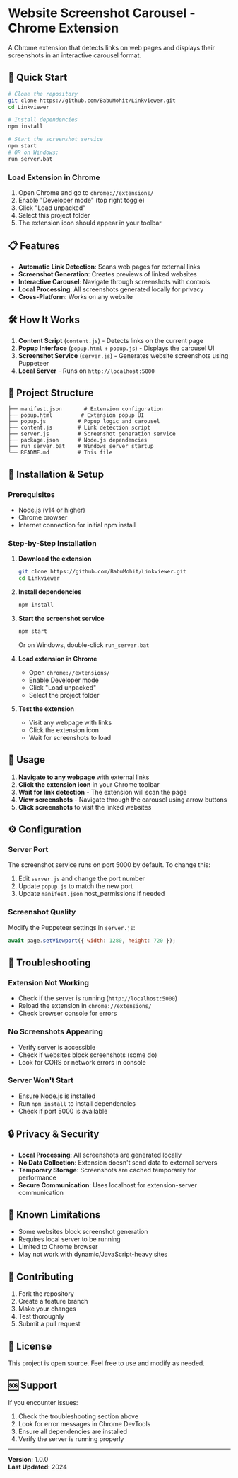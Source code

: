 # Website Screenshot Carousel - Chrome Extension

A Chrome extension that detects links on web pages and displays their screenshots in an interactive carousel format.

## 🚀 Quick Start

```bash
# Clone the repository
git clone https://github.com/BabuMohit/Linkviewer.git
cd Linkviewer

# Install dependencies
npm install

# Start the screenshot service
npm start
# OR on Windows:
run_server.bat
```

### Load Extension in Chrome
1. Open Chrome and go to `chrome://extensions/`
2. Enable "Developer mode" (top right toggle)
3. Click "Load unpacked"
4. Select this project folder
5. The extension icon should appear in your toolbar

## 📋 Features

- **Automatic Link Detection**: Scans web pages for external links
- **Screenshot Generation**: Creates previews of linked websites
- **Interactive Carousel**: Navigate through screenshots with controls
- **Local Processing**: All screenshots generated locally for privacy
- **Cross-Platform**: Works on any website

## 🛠️ How It Works

1. **Content Script** (`content.js`) - Detects links on the current page
2. **Popup Interface** (`popup.html` + `popup.js`) - Displays the carousel UI
3. **Screenshot Service** (`server.js`) - Generates website screenshots using Puppeteer
4. **Local Server** - Runs on `http://localhost:5000`

## 📁 Project Structure

```
├── manifest.json       # Extension configuration
├── popup.html         # Extension popup UI
├── popup.js          # Popup logic and carousel
├── content.js        # Link detection script
├── server.js         # Screenshot generation service
├── package.json      # Node.js dependencies
├── run_server.bat    # Windows server startup
└── README.md         # This file
```

## 🔧 Installation & Setup

### Prerequisites
- Node.js (v14 or higher)
- Chrome browser
- Internet connection for initial npm install

### Step-by-Step Installation

1. **Download the extension**
   ```bash
   git clone https://github.com/BabuMohit/Linkviewer.git
   cd Linkviewer
   ```

2. **Install dependencies**
   ```bash
   npm install
   ```

3. **Start the screenshot service**
   ```bash
   npm start
   ```
   Or on Windows, double-click `run_server.bat`

4. **Load extension in Chrome**
   - Open `chrome://extensions/`
   - Enable Developer mode
   - Click "Load unpacked"
   - Select the project folder

5. **Test the extension**
   - Visit any webpage with links
   - Click the extension icon
   - Wait for screenshots to load

## 🎯 Usage

1. **Navigate to any webpage** with external links
2. **Click the extension icon** in your Chrome toolbar
3. **Wait for link detection** - The extension will scan the page
4. **View screenshots** - Navigate through the carousel using arrow buttons
5. **Click screenshots** to visit the linked websites

## ⚙️ Configuration

### Server Port
The screenshot service runs on port 5000 by default. To change this:

1. Edit `server.js` and change the port number
2. Update `popup.js` to match the new port
3. Update `manifest.json` host_permissions if needed

### Screenshot Quality
Modify the Puppeteer settings in `server.js`:
```javascript
await page.setViewport({ width: 1280, height: 720 });
```

## 🐛 Troubleshooting

### Extension Not Working
- Check if the server is running (`http://localhost:5000`)
- Reload the extension in `chrome://extensions/`
- Check browser console for errors

### No Screenshots Appearing
- Verify server is accessible
- Check if websites block screenshots (some do)
- Look for CORS or network errors in console

### Server Won't Start
- Ensure Node.js is installed
- Run `npm install` to install dependencies
- Check if port 5000 is available

## 🔒 Privacy & Security

- **Local Processing**: All screenshots are generated locally
- **No Data Collection**: Extension doesn't send data to external servers
- **Temporary Storage**: Screenshots are cached temporarily for performance
- **Secure Communication**: Uses localhost for extension-server communication

## 🚧 Known Limitations

- Some websites block screenshot generation
- Requires local server to be running
- Limited to Chrome browser
- May not work with dynamic/JavaScript-heavy sites

## 🤝 Contributing

1. Fork the repository
2. Create a feature branch
3. Make your changes
4. Test thoroughly
5. Submit a pull request

## 📝 License

This project is open source. Feel free to use and modify as needed.

## 🆘 Support

If you encounter issues:
1. Check the troubleshooting section above
2. Look for error messages in Chrome DevTools
3. Ensure all dependencies are installed
4. Verify the server is running properly

---

**Version**: 1.0.0  
**Last Updated**: 2024

